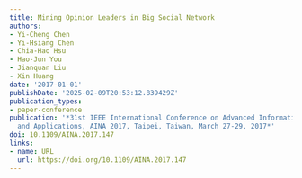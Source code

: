 ```yaml
---
title: Mining Opinion Leaders in Big Social Network
authors:
- Yi-Cheng Chen
- Yi-Hsiang Chen
- Chia-Hao Hsu
- Hao-Jun You
- Jianquan Liu
- Xin Huang
date: '2017-01-01'
publishDate: '2025-02-09T20:53:12.839429Z'
publication_types:
- paper-conference
publication: '*31st IEEE International Conference on Advanced Information Networking
  and Applications, AINA 2017, Taipei, Taiwan, March 27-29, 2017*'
doi: 10.1109/AINA.2017.147
links:
- name: URL
  url: https://doi.org/10.1109/AINA.2017.147
---
```

